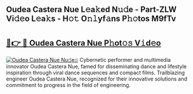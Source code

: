 ## Oudea Castera Nue L𝚎a𝚔ed N𝚞𝚍e - Part-ZLW Vi𝚍𝚎o L𝚎a𝚔s - H𝚘𝚝 O𝚗𝚕yf𝚊ns P𝚑𝚘tos M9fTv

# <h2><a href="http://kf3xkoj.oniu.top/?m=Oudea+Castera+Nue">🔗👉 🔴 Oudea Castera Nue P𝚑ot𝚘𝚜 V𝚒d𝚎o</a></h2>

[![Oudea Castera Nue Nu𝚍e𝚜](https://i.imgur.com/0qMVB7G.gif)](http://kf3xkoj.oniu.top/?m=Oudea+Castera+Nue)
Cybernetic performer and multimedia innovator Oudea Castera Nue, famed for disseminating dance and lifestyle inspiration through viral dance sequences and compact films. Trailblazing engineer Oudea Castera Nue, recognized for their innovative solutions and commitment to progress in the field of engineering.  
